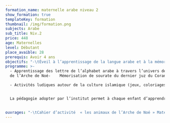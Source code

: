 ```yaml
---
formation_name: maternelle arabe niveau 2
show_formation: true
templateKey: formation
thumbnail: /img/formation.png
subjects: Arabe
sub_title: Niv.2
price: 448
age: Maternelles
level: Débutant
place_avaible: 28
prerequis: Avoir 4 ans
objectifs: "-\tÉveil à l’apprentissage de la langue arabe et à la mémorisation du Coran "
programme: >-
  -	Apprentissage des lettre de l’alphabet arabe à travers l’univers des animaux
  de l’Arche de Noé-	Mémorisation de sourate du dernier juz du Coran

  -	Activités ludiques autour de la culture islamique (jeux, coloriages, histoires, comptines, chansons …)


  La pédagogie adopter par l’institut permet à chaque enfant d’apprendre et de developer ses connaissances tout en s’amusant et progresser vers la lecture, l’écriture et l’apprentissage des mots en arabe.

  ﻿
ouvrages: "-\tCahier d’activité  « les animaux de l’Arche de Noé » Mater 2"
---
```

